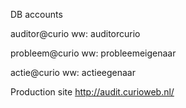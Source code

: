 DB accounts

auditor@curio
ww: auditorcurio

probleem@curio
ww: probleemeigenaar

actie@curio
ww: actieegenaar

Production site
http://audit.curioweb.nl/
